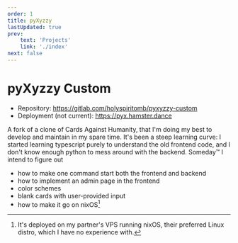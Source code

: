 ```yaml
---
order: 1
title: pyXyzzy
lastUpdated: true
prev:
    text: 'Projects'
    link: './index'
next: false
---
```


# pyXyzzy Custom

* Repository: https://gitlab.com/holyspiritomb/pyxyzzy-custom
* Deployment (not current): https://pyx.hamster.dance

A fork of a clone of Cards Against Humanity, that I'm doing my best to develop and maintain in my spare time. It's been a steep learning curve: I started learning typescript purely to understand the old frontend code, and I don't know enough python to mess around with the backend. Someday™ I intend to figure out

- how to make one command start both the frontend and backend
- how to implement an admin page in the frontend
- color schemes
- blank cards with user-provided input
- how to make it go on nixOS[^1]

[^1]: It's deployed on my partner's VPS running nixOS, their preferred Linux distro, which I have no experience with.
